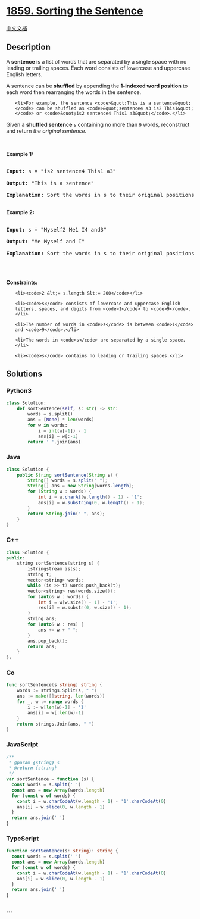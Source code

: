 # [1859. Sorting the Sentence](https://leetcode.com/problems/sorting-the-sentence)

[中文文档](/solution/1800-1899/1859.Sorting%20the%20Sentence/README.md)

## Description

<p>A <strong>sentence</strong> is a list of words that are separated by a single space with no leading or trailing spaces. Each word consists of lowercase and uppercase English letters.</p>

<p>A sentence can be <strong>shuffled</strong> by appending the <strong>1-indexed word position</strong> to each word then rearranging the words in the sentence.</p>

<ul>

    <li>For example, the sentence <code>&quot;This is a sentence&quot;</code> can be shuffled as <code>&quot;sentence4 a3 is2 This1&quot;</code> or <code>&quot;is2 sentence4 This1 a3&quot;</code>.</li>

</ul>

<p>Given a <strong>shuffled sentence</strong> <code>s</code> containing no more than <code>9</code> words, reconstruct and return <em>the original sentence</em>.</p>

<p>&nbsp;</p>

<p><strong class="example">Example 1:</strong></p>

<pre>

<strong>Input:</strong> s = &quot;is2 sentence4 This1 a3&quot;

<strong>Output:</strong> &quot;This is a sentence&quot;

<strong>Explanation:</strong> Sort the words in s to their original positions &quot;This1 is2 a3 sentence4&quot;, then remove the numbers.

</pre>

<p><strong class="example">Example 2:</strong></p>

<pre>

<strong>Input:</strong> s = &quot;Myself2 Me1 I4 and3&quot;

<strong>Output:</strong> &quot;Me Myself and I&quot;

<strong>Explanation:</strong> Sort the words in s to their original positions &quot;Me1 Myself2 and3 I4&quot;, then remove the numbers.

</pre>

<p>&nbsp;</p>

<p><strong>Constraints:</strong></p>

<ul>

    <li><code>2 &lt;= s.length &lt;= 200</code></li>

    <li><code>s</code> consists of lowercase and uppercase English letters, spaces, and digits from <code>1</code> to <code>9</code>.</li>

    <li>The number of words in <code>s</code> is between <code>1</code> and <code>9</code>.</li>

    <li>The words in <code>s</code> are separated by a single space.</li>

    <li><code>s</code> contains no leading or trailing spaces.</li>

</ul>

## Solutions

<!-- tabs:start -->

### **Python3**

```python
class Solution:
    def sortSentence(self, s: str) -> str:
        words = s.split()
        ans = [None] * len(words)
        for w in words:
            i = int(w[-1]) - 1
            ans[i] = w[:-1]
        return ' '.join(ans)
```

### **Java**

```java
class Solution {
    public String sortSentence(String s) {
        String[] words = s.split(" ");
        String[] ans = new String[words.length];
        for (String w : words) {
            int i = w.charAt(w.length() - 1) - '1';
            ans[i] = w.substring(0, w.length() - 1);
        }
        return String.join(" ", ans);
    }
}
```

### **C++**

```cpp
class Solution {
public:
    string sortSentence(string s) {
        istringstream is(s);
        string t;
        vector<string> words;
        while (is >> t) words.push_back(t);
        vector<string> res(words.size());
        for (auto& w : words) {
            int i = w[w.size() - 1] - '1';
            res[i] = w.substr(0, w.size() - 1);
        }
        string ans;
        for (auto& w : res) {
            ans += w + " ";
        }
        ans.pop_back();
        return ans;
    }
};
```

### **Go**

```go
func sortSentence(s string) string {
	words := strings.Split(s, " ")
	ans := make([]string, len(words))
	for _, w := range words {
		i := w[len(w)-1] - '1'
		ans[i] = w[:len(w)-1]
	}
	return strings.Join(ans, " ")
}
```

### **JavaScript**

```js
/**
 * @param {string} s
 * @return {string}
 */
var sortSentence = function (s) {
  const words = s.split(' ')
  const ans = new Array(words.length)
  for (const w of words) {
    const i = w.charCodeAt(w.length - 1) - '1'.charCodeAt(0)
    ans[i] = w.slice(0, w.length - 1)
  }
  return ans.join(' ')
}
```

### **TypeScript**

```ts
function sortSentence(s: string): string {
  const words = s.split(' ')
  const ans = new Array(words.length)
  for (const w of words) {
    const i = w.charCodeAt(w.length - 1) - '1'.charCodeAt(0)
    ans[i] = w.slice(0, w.length - 1)
  }
  return ans.join(' ')
}
```

### **...**

```

```

<!-- tabs:end -->
